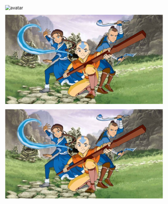 ![avatar](https://deadline.com/wp-content/uploads/2021/02/Avatar-The-Last-Airbender-Legend-Of-Aang-Nickelodeon-Nick-ATLA-ATLOA.jpg?w=1024)

![avatar](avatar.jpg) 

![avatar](avatar.jpg) 